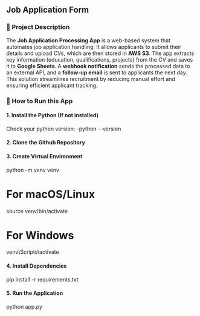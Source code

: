 ## Job Application Form

### 🎯 Project Description
The **Job Application Processing App** is a web-based system that automates job application handling. It allows applicants to submit their details and upload CVs, which are then stored in **AWS S3**. The app extracts key information (education, qualifications, projects) from the CV and saves it to **Google Sheets**. A **webhook notification** sends the processed data to an external API, and a **follow-up email** is sent to applicants the next day. This solution streamlines recruitment by reducing manual effort and ensuring efficient applicant tracking. 

### 🚀 How to Run this App

#### 1. Install the Python (If not installed)
Check your python version:
-python --version

#### 2. Clone the Github Repository

#### 3. Create Virtual Environment
python -m venv venv  
# For macOS/Linux  
source venv/bin/activate  

# For Windows  
venv\Scripts\activate  


#### 4. Install Dependencies
pip install -r requirements.txt


#### 5. Run the Application 
python app.py
